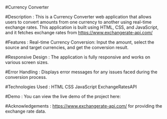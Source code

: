 #Currency Converter


#Description :
This is a Currency Converter web application that allows users to convert amounts from one currency to another using real-time exchange rates. This application is built using HTML, CSS, and JavaScript, and it fetches exchange rates from https://www.exchangerate-api.com/

#Features :
Real-time Currency Conversion: Input the amount, select the source and target currencies, and get the conversion result.

#Responsive Design : 
The application is fully responsive and works on various screen sizes.

#Error Handling :
Displays error messages for any issues faced during the conversion process.

#Technologies Used :
HTML
CSS
JavaScript
ExchangeRatesAPI

#Demo : 
You can view the live demo of the project here: 

#Acknowledgements :
https://www.exchangerate-api.com/ for providing the exchange rate data.
